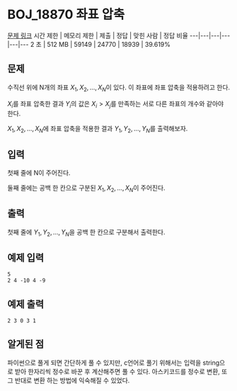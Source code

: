 # BOJ_18870 좌표 압축
[문제 링크](https://www.acmicpc.net/problem/18870)
시간 제한 |	메모리 제한 |	제출 |	정답 |	맞힌 사람 |	정답 비율
---|---|---|---|---|---
2 초 |	512 MB |	59149 |	24770 |	18939 |	39.619%

## 문제
수직선 위에 N개의 좌표 $X_{1}, X_{2}, ..., X_{N}$이 있다. 이 좌표에 좌표 압축을 적용하려고 한다.

$X_{i}$를 좌표 압축한 결과 $Y_{i}$의 값은 $X_{i} > X_{j}$를 만족하는 서로 다른 좌표의 개수와 같아야 한다.

$X_{1}, X_{2}, ..., X_{N}$에 좌표 압축을 적용한 결과 $Y_{1}, Y_{2}, ..., Y_{N}$를 출력해보자.

## 입력
첫째 줄에 N이 주어진다.

둘째 줄에는 공백 한 칸으로 구분된 $X_{1}, X_{2}, ..., X_{N}$이 주어진다.

## 출력
첫째 줄에 $Y_{1}, Y_{2}, ..., Y_{N}$을 공백 한 칸으로 구분해서 출력한다.

## 예제 입력
```
5
2 4 -10 4 -9
```

## 예제 출력
```
2 3 0 3 1
```

## 알게된 점
파이썬으로 풀게 되면 간단하게 풀 수 있지만, c언어로 풀기 위해서는 입력을 string으로 받아 한자리씩 정수로 바꾼 후 계산해주면 풀 수 있다.
아스키코드를 정수로 변환, 또 그 반대로 변환 하는 방법에 익숙해질 수 있었다.
